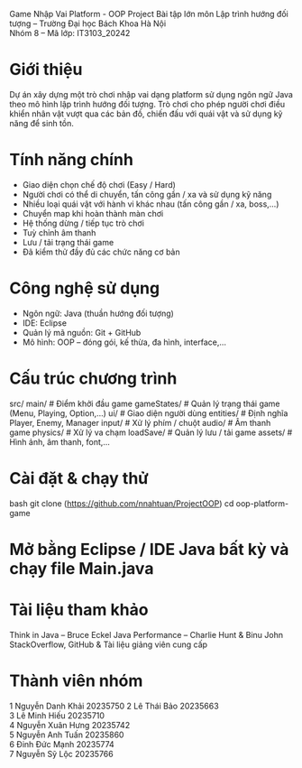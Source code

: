 Game Nhập Vai Platform - OOP Project
Bài tập lớn môn Lập trình hướng đối tượng – Trường Đại học Bách Khoa Hà Nội  
Nhóm 8 – Mã lớp: IT3103_20242

# Giới thiệu

Dự án xây dựng một trò chơi nhập vai dạng platform sử dụng ngôn ngữ Java theo mô hình lập trình hướng đối tượng. Trò chơi cho phép người chơi điều khiển nhân vật vượt qua các bản đồ, chiến đấu với quái vật và sử dụng kỹ năng để sinh tồn.

# Tính năng chính

-  Giao diện chọn chế độ chơi (Easy / Hard)
-  Người chơi có thể di chuyển, tấn công gần / xa và sử dụng kỹ năng
-  Nhiều loại quái vật với hành vi khác nhau (tấn công gần / xa, boss,…)
-  Chuyển map khi hoàn thành màn chơi
-  Hệ thống dừng / tiếp tục trò chơi
-  Tuỳ chỉnh âm thanh
-  Lưu / tải trạng thái game
-  Đã kiểm thử đầy đủ các chức năng cơ bản

# Công nghệ sử dụng

- Ngôn ngữ: Java (thuần hướng đối tượng)
- IDE: Eclipse
- Quản lý mã nguồn: Git + GitHub
- Mô hình: OOP – đóng gói, kế thừa, đa hình, interface,…

# Cấu trúc chương trình

src/
 main/ # Điểm khởi đầu game
 gameStates/ # Quản lý trạng thái game (Menu, Playing, Option,…)
 ui/ # Giao diện người dùng
 entities/ # Định nghĩa Player, Enemy, Manager
 input/ # Xử lý phím / chuột
 audio/ # Âm thanh game
 physics/ # Xử lý va chạm
 loadSave/ # Quản lý lưu / tải game
 assets/ # Hình ảnh, âm thanh, font,...

# Cài đặt & chạy thử

bash
git clone (https://github.com/nnahtuan/ProjectOOP)
cd oop-platform-game
# Mở bằng Eclipse / IDE Java bất kỳ và chạy file Main.java

# Tài liệu tham khảo
Think in Java – Bruce Eckel
Java Performance – Charlie Hunt & Binu John
StackOverflow, GitHub & Tài liệu giảng viên cung cấp

# Thành viên nhóm
1 Nguyễn Danh Khải	20235750
2 Lê Thái Bảo	20235663	
3	Lê Minh Hiếu	20235710	
4	Nguyễn Xuân Hưng	20235742	
5	Nguyễn Anh Tuấn	20235860	
6	Đinh Đức Mạnh	20235774	
7	Nguyễn Sỹ Lộc	20235766
